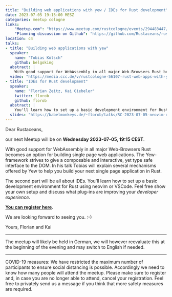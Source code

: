 ```yaml
---
title: "Building web applications with yew / IDEs for Rust development"
date: 2023-07-05 19:15:00 MESZ
categories: meetup cologne
links:
    "Meetup.com": "https://www.meetup.com/rustcologne/events/294483447/"
    "Planning discussion on Github": "https://github.com/Rustaceans/rust-cologne/issues/107"
location: c4
talks:
- title: "Building web applications with yew"
  speaker:
    name: "Tobias Kölsch"
    github: belgoking
  abstract: |
    With good support for WebAssembly in all major Web-Browsers Rust becomes an option for building single page web applications. The Yew-framework strives to give a composable and interactive, yet type safe interface to the DOM. This talk presents several mechanisms offered by Yew to help you build your next single page application in Rust.
  video: "https://media.ccc.de/v/rustcologne-56107-rust-web-apps-with-yew"
- title: "IDEs for Rust development"
  speaker:
    name: "Florian Zeitz, Kai Giebeler"
    twitter: florob
    github: florob
  abstract: |
    You'll learn how to set up a basic development environment for Rust using neovim or VSCode. Feel free show your own setup and discuss what plug-ins are improving your _developer experience_.
  slides: "https://babelmonkeys.de/~florob/talks/RC-2023-07-05-neovim-rust.pdf"
---
```

Dear Rustaceans,

our next Meetup will be on **Wednesday 2023-07-05, 19:15 CEST**.

With good support for WebAssembly in all major Web-Browsers Rust becomes an option for building single page web applications. The Yew-framework strives to give a composable and interactive, yet type safe interface to the DOM. In his talk Tobias will explain several mechanisms offered by Yew to help you build your next single page application in Rust.

The second part will be all about IDEs. You'll learn how to set up a basic development environment for Rust using neovim or VSCode. Feel free show your own setup and discuss what plug-ins are improving your _developer experience_.

**[You can register here](https://www.meetup.com/rustcologne/events/294483447/)**.

We are looking forward to seeing you. :-)

Yours,
Florian and Kai
- - -
The meetup will likely be held in German, we will however reevaluate this at the beginning of the evening and may switch to English if needed.
- - -
COVID-19 measures: We have restricted the maximum number of participants to ensure social distancing is possible.
Accordingly we need to know how many people will attend the meetup.
Please make sure to register and, in case you are no longer able to attend, cancel your registration.
Feel free to privately send us a message if you think that more safety measures are required.
